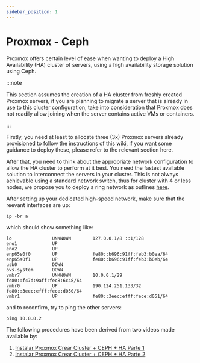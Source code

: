 ```yaml
---
sidebar_position: 1
---
```


# Proxmox - Ceph

Proxmox offers certain level of ease when wanting to deploy a High Availability (HA) cluster of servers, using a high availability storage solution using Ceph.

:::note

This section assumes the creation of a HA cluster from freshly created Proxmox servers, if you are planning to migrate a server that is already in use to this cluster configuration, take into consideration that Proxmox does not readily allow joining when the server contains active VMs or containers.

:::

Firstly, you need at least to allocate three (3x) Proxmox servers already provisioned to follow the instructions of this wiki, if you want some guidance to deploy these, please refer to the relevant section here.

After that, you need to think about the appropriate network configuration to allow the HA cluster to perform at it best. You need the fastest available solution to interconnect the servers in your cluster. This is not always achievable using a standard network switch, thus for cluster with 4 or less nodes, we propose you to deploy a ring network as outlines [here](/docs/members/networking/ringnetwork-proxmox.md).

After setting up your dedicated high-speed network, make sure that the reevant interfaces are up:

```shell
ip -br a
```

which should show something like:

```
lo               UNKNOWN        127.0.0.1/8 ::1/128
eno1             UP
eno2             UP
enp65s0f0        UP             fe80::b696:91ff:feb3:b0ea/64
enp65s0f1        UP             fe80::b696:91ff:feb3:b0eb/64
usb0             DOWN
ovs-system       DOWN
vmbr7            UNKNOWN        10.0.0.1/29 fe80::f47d:9aff:fec8:6c48/64
vmbr0            UP             190.124.251.133/32 fe80::3eec:efff:fece:d050/64
vmbr1            UP             fe80::3eec:efff:fece:d051/64
```
and to reconfirm, try to ping the other servers:

```
ping 10.0.0.2
```

The following procedures have been derived from two videos made available by:

1. [Instalar Proxmox Crear Cluster + CEPH + HA Parte 1](https://youtu.be/kPyZ-uzwMag)
2. [Instalar Proxmox Crear Cluster + CEPH + HA Parte 2](https://youtu.be/JUye9q2GfXs)


